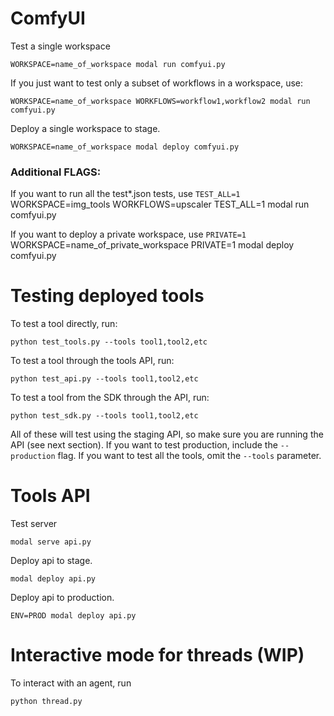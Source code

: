 # ComfyUI

Test a single workspace

    WORKSPACE=name_of_workspace modal run comfyui.py

If you just want to test only a subset of workflows in a workspace, use:

    WORKSPACE=name_of_workspace WORKFLOWS=workflow1,workflow2 modal run comfyui.py

Deploy a single workspace to stage.

    WORKSPACE=name_of_workspace modal deploy comfyui.py

### Additional FLAGS:
If you want to run all the test*.json tests, use `TEST_ALL=1`
    WORKSPACE=img_tools WORKFLOWS=upscaler TEST_ALL=1 modal run comfyui.py

If you want to deploy a private workspace, use `PRIVATE=1`
    WORKSPACE=name_of_private_workspace PRIVATE=1 modal deploy comfyui.py


# Testing deployed tools

To test a tool directly, run:

    python test_tools.py --tools tool1,tool2,etc

To test a tool through the tools API, run:

    python test_api.py --tools tool1,tool2,etc

To test a tool from the SDK through the API, run:

    python test_sdk.py --tools tool1,tool2,etc

All of these will test using the staging API, so make sure you are running the API (see next section). If you want to test production, include the `--production` flag. If you want to test all the tools, omit the `--tools` parameter.


# Tools API

Test server

    modal serve api.py

Deploy api to stage.

    modal deploy api.py

Deploy api to production.

    ENV=PROD modal deploy api.py


# Interactive mode for threads (WIP)

To interact with an agent, run

    python thread.py

